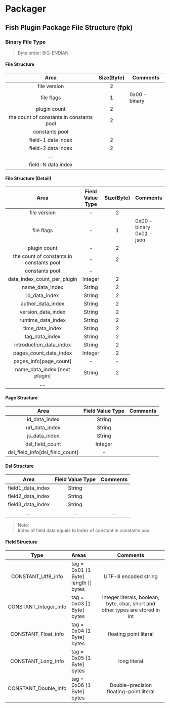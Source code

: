 # Packager

## Fish Plugin Package File Structure (fpk)

### Binary File Type

> Byte order: BIG-ENDIAN

#### File Structure

|                   Area                   | Size(Byte) | Comments      |
|:----------------------------------------:|:----------:|---------------|
|               file version               |     2      |               |
|                file flags                |     1      | 0x00 - binary |
|               plugin count               |     2      |               |
| the count of constants in constants pool |     2      |               |
|              constants pool              |            |               |
|            field-1 data index            |     2      |               |
|            field-2 data index            |     2      |               |
|                   ...                    |            |               |
|            field-N data index            |            |               |

#### File Structure (Detail) 

|                   Area                   | Field Value Type | Size(Byte) | Comments                       |
|:----------------------------------------:|:----------------:|:----------:|--------------------------------|
|               file version               |        -         |     2      |                                |
|                file flags                |        -         |     1      | 0x00 - binary <br/>0x01 - json |
|               plugin count               |        -         |     2      |                                |
| the count of constants in constants pool |        -         |     2      |                                |
|              constants pool              |        -         |            |                                |
|       data_index_count_per_plugin        |     Integer      |     2      |                                |
|             name_data_index              |      String      |     2      |                                |
|              id_data_index               |      String      |     2      |                                |
|            author_data_index             |      String      |     2      |                                |
|            version_data_index            |      String      |     2      |                                |
|            runtime_data_index            |      String      |     2      |                                |
|             time_data_index              |      String      |     2      |                                |
|              tag_data_index              |      String      |     2      |                                |
|         introduction_data_index          |      String      |     2      |                                |
|          pages_count_data_index          |     Integer      |     2      |                                |
|          pages_info[page_count]          |        -         |     -      |                                |
|      name_data_index [next plugin]       |      String      |     2      |                                |
|                   ....                   |                  |            |                                |

#### Page Structure

|              Area               | Field Value Type | Comments |
|:-------------------------------:|:----------------:|:--------:|
|          id_data_index          |      String      |          |
|         url_data_index          |      String      |          |
|          js_data_index          |      String      |          |
|         dsl_field_count         |     Integer      |          |
| dsl_field_info[dsl_field_count] |        -         |          |

#### Dsl Structure

|              Area               | Field Value Type | Comments |
|:-------------------------------:|:----------------:|:--------:|
|        field1_data_index        |      String      |          |
|        field2_data_index        |      String      |          |
|        field3_data_index        |      String      |          |
|               ...               |       ...        |   ...    |


> Note: <br/>
> Index of field data equals to Index of constant in constants pool.
> 
#### Field Structure

|         Type          | Areas                                           |                                    Comments                                    |
|:---------------------:|:------------------------------------------------|:------------------------------------------------------------------------------:|
|  CONSTANT_Utf8_info   | tag = 0x01 [1 Byte] <br/> length [] <br/> bytes |                              UTF-8 encoded string                              |
| CONSTANT_Integer_info | tag = 0x03 [1 Byte] <br/> bytes                 | Integer literals, boolean, byte, char, short and other types are stored in int |
|  CONSTANT_Float_info  | tag = 0x04 [1 Byte] <br/> bytes                 |                             floating point literal                             |
|  CONSTANT_Long_info   | tag = 0x05 [1 Byte] <br/> bytes                 |                                  long literal                                  |
| CONSTANT_Double_info  | tag = 0x06 [1 Byte] <br/> bytes                 |                    Double-precision floating-point literal                     |
